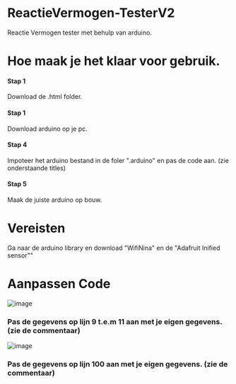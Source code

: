 # ReactieVermogen-TesterV2
Reactie Vermogen tester met behulp van arduino.
# Hoe maak je het klaar voor gebruik.
#### Stap 1
Download de .html folder.
#### Stap 1
Download arduino op je pc.
#### Stap 4
Impoteer het arduino bestand in de foler ".arduino" en pas de code aan. (zie onderstaande titles)
#### Stap 5
Maak de juiste arduino op bouw.
# Vereisten
Ga naar de arduino library en download "WifiNina" en de "Adafruit Inified sensor""
# Aanpassen Code
![image](https://github.com/user-attachments/assets/2d1a61b6-d184-4f7c-9530-3f1bce5ad336)
### Pas de gegevens op lijn 9 t.e.m 11 aan met je eigen gegevens. (zie de commentaar)
![image](https://github.com/user-attachments/assets/0c7f5222-8ac8-4e1e-a973-d44301dd2383)
### Pas de gegevens op lijn 100 aan met je eigen gegevens. (zie de commentaar)
